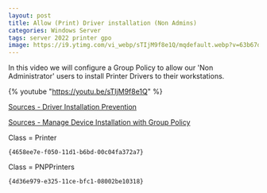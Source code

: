 ```yaml
---
layout: post
title: Allow (Print) Driver installation (Non Admins)
categories: Windows Server
tags: server 2022 printer gpo
image: https://i9.ytimg.com/vi_webp/sTIjM9f8e1Q/mqdefault.webp?v=63b67dce&sqp=CJy8q68G&rs=AOn4CLDJsWbiktL0mUL4SwT1JecnylOYpw
---
```


In this video we will configure a Group Policy to allow our 'Non Administrator' users to install Printer Drivers to their workstations.

{% youtube "https://youtu.be/sTIjM9f8e1Q" %}

[Sources - Driver Installation Prevention](https://learn.microsoft.com/en-us/windows/security/threat-protection/security-policy-settings/devices-prevent-users-from-installing-printer-drivers)

[Sources - Manage Device Installation with Group Policy](https://learn.microsoft.com/en-us/windows/client-management/manage-device-installation-with-group-policy)

Class = Printer
```
{4658ee7e-f050-11d1-b6bd-00c04fa372a7}
```

Class = PNPPrinters 
```
{4d36e979-e325-11ce-bfc1-08002be10318}
```

